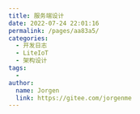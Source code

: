 ```yaml
---
title: 服务端设计
date: 2022-07-24 22:01:16
permalink: /pages/aa83a5/
categories:
  - 开发日志
  - LiteIoT
  - 架构设计
tags:
  - 
author: 
  name: Jorgen
  link: https://gitee.com/jorgenme
---
```

